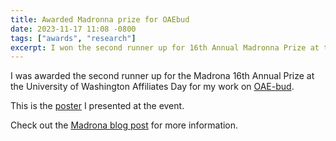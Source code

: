 ```yaml
---
title: Awarded Madronna prize for OAEbud
date: 2023-11-17 11:08 -0800
tags: ["awards", "research"]
excerpt: I won the second runner up for 16th Annual Madronna Prize at the University of Washington Computer Science Affiliates Day
---
```


I was awarded the second runner up for the Madrona 16th Annual Prize at the University of Washington Affiliates Day for my work on [OAE-bud](/research/oae-bud).

This is the [poster](/assets/research/oae-bud/ResearchPoster-Horizontal.pdf) I presented at the event.

Check out the [Madrona blog post](https://www.madrona.com/madrona-prize-2023-qlora/) for more information.


